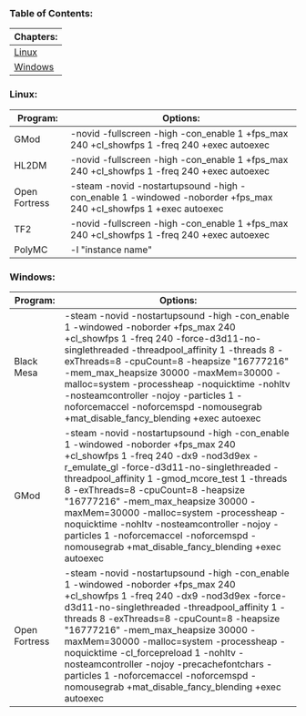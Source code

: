 
```table-of-contents
```
### Table of Contents:
| Chapters:                                                                           |
| ----------------------------------------------------------------------------------- |
| [Linux](https://github.com/Sod-ers/Configs/blob/main/Launch%20Options.md#linux)     |
| [Windows](https://github.com/Sod-ers/Configs/blob/main/Launch%20Options.md#windows) |
### Linux:
| Program:      | Options:                                                                                                        |
| ------------- | --------------------------------------------------------------------------------------------------------------- |
| GMod          | -novid -fullscreen -high -con_enable 1 +fps_max 240 +cl_showfps 1 -freq 240 +exec autoexec                      |
| HL2DM         | -novid -fullscreen -high -con_enable 1 +fps_max 240 +cl_showfps 1 -freq 240 +exec autoexec                      |
| Open Fortress | -steam -novid -nostartupsound -high -con_enable 1 -windowed -noborder +fps_max 240 +cl_showfps 1 +exec autoexec |
| TF2           | -novid -fullscreen -high -con_enable 1 +fps_max 240 +cl_showfps 1 -freq 240 +exec autoexec                      |
| PolyMC        | -l "instance name"                                                                                              |
### Windows:
| Program:      | Options:                                                                                                                                                                                                                                                                                                                                                                                                                                                                                         |
| ------------- | ------------------------------------------------------------------------------------------------------------------------------------------------------------------------------------------------------------------------------------------------------------------------------------------------------------------------------------------------------------------------------------------------------------------------------------------------------------------------------------------------ |
| Black Mesa    | -steam -novid -nostartupsound -high -con_enable 1 -windowed -noborder +fps_max 240 +cl_showfps 1 -freq 240 -force-d3d11-no-singlethreaded -threadpool_affinity 1 -threads 8 -exThreads=8 -cpuCount=8 -heapsize "16777216" -mem_max_heapsize 30000 -maxMem=30000 -malloc=system -processheap -noquicktime -nohltv -nosteamcontroller -nojoy -particles 1 -noforcemaccel -noforcemspd -nomousegrab +mat_disable_fancy_blending +exec autoexec                                                      |
| GMod          | -steam -novid -nostartupsound -high -con_enable 1 -windowed -noborder +fps_max 240 +cl_showfps 1 -freq 240 -dx9 -nod3d9ex -r_emulate_gl -force-d3d11-no-singlethreaded -threadpool_affinity 1 -gmod_mcore_test 1 -threads 8 -exThreads=8 -cpuCount=8 -heapsize "16777216" -mem_max_heapsize 30000 -maxMem=30000 -malloc=system -processheap -noquicktime -nohltv -nosteamcontroller -nojoy -particles 1 -noforcemaccel -noforcemspd -nomousegrab +mat_disable_fancy_blending +exec autoexec      |
| Open Fortress | -steam -novid -nostartupsound -high -con_enable 1 -windowed -noborder +fps_max 240 +cl_showfps 1 -freq 240 -dx9 -nod3d9ex -force-d3d11-no-singlethreaded -threadpool_affinity 1 -threads 8 -exThreads=8 -cpuCount=8 -heapsize "16777216" -mem_max_heapsize 30000 -maxMem=30000 -malloc=system -processheap -noquicktime -cl_forcepreload 1 -nohltv -nosteamcontroller -nojoy -precachefontchars -particles 1 -noforcemaccel -noforcemspd -nomousegrab +mat_disable_fancy_blending +exec autoexec |
